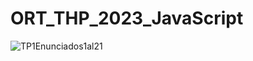 # ORT_THP_2023_JavaScript

![TP1Enunciados1al21](https://github.com/Pabloot2023/ORT_THP_2023_Java/assets/142069541/ed8d7f0e-f98e-42de-837c-bad6f225d86a)
